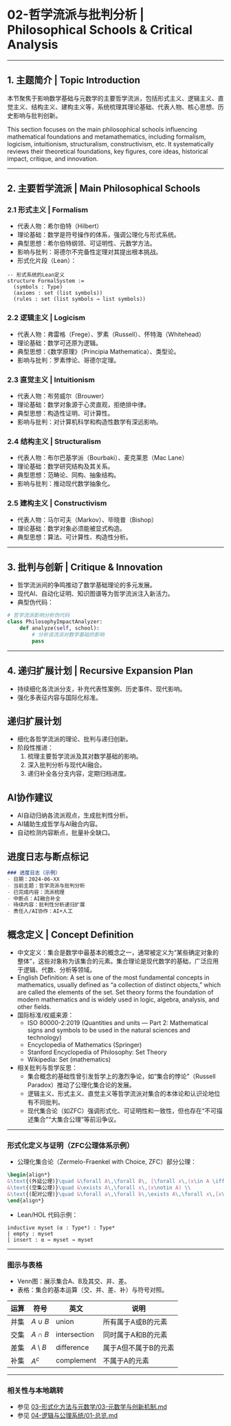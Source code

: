 # 02-哲学流派与批判分析 | Philosophical Schools & Critical Analysis

---

## 1. 主题简介 | Topic Introduction

本节聚焦于影响数学基础与元数学的主要哲学流派，包括形式主义、逻辑主义、直觉主义、结构主义、建构主义等，系统梳理其理论基础、代表人物、核心思想、历史影响与批判创新。

This section focuses on the main philosophical schools influencing mathematical foundations and metamathematics, including formalism, logicism, intuitionism, structuralism, constructivism, etc. It systematically reviews their theoretical foundations, key figures, core ideas, historical impact, critique, and innovation.

---

## 2. 主要哲学流派 | Main Philosophical Schools

### 2.1 形式主义 | Formalism

- 代表人物：希尔伯特（Hilbert）
- 理论基础：数学是符号操作的体系，强调公理化与形式系统。
- 典型思想：希尔伯特纲领、可证明性、元数学方法。
- 影响与批判：哥德尔不完备性定理对其提出根本挑战。
- 形式化片段（Lean）：

```lean
-- 形式系统的Lean定义
structure FormalSystem :=
  (symbols : Type)
  (axioms : set (list symbols))
  (rules : set (list symbols → list symbols))
```

### 2.2 逻辑主义 | Logicism

- 代表人物：弗雷格（Frege）、罗素（Russell）、怀特海（Whitehead）
- 理论基础：数学可还原为逻辑。
- 典型思想：《数学原理》（Principia Mathematica）、类型论。
- 影响与批判：罗素悖论、哥德尔定理。

### 2.3 直觉主义 | Intuitionism

- 代表人物：布劳威尔（Brouwer）
- 理论基础：数学对象源于心灵直观，拒绝排中律。
- 典型思想：构造性证明、可计算性。
- 影响与批判：对计算机科学和构造性数学有深远影响。

### 2.4 结构主义 | Structuralism

- 代表人物：布尔巴基学派（Bourbaki）、麦克莱恩（Mac Lane）
- 理论基础：数学研究结构及其关系。
- 典型思想：范畴论、同构、抽象结构。
- 影响与批判：推动现代数学抽象化。

### 2.5 建构主义 | Constructivism

- 代表人物：马尔可夫（Markov）、毕晓普（Bishop）
- 理论基础：数学对象必须能被显式构造。
- 典型思想：算法、可计算性、构造性分析。

---

## 3. 批判与创新 | Critique & Innovation

- 哲学流派间的争鸣推动了数学基础理论的多元发展。
- 现代AI、自动化证明、知识图谱等为哲学流派注入新活力。
- 典型伪代码：

```python
# 哲学流派影响分析伪代码
class PhilosophyImpactAnalyzer:
    def analyze(self, school):
        # 分析该流派对数学基础的影响
        pass
```

---

## 4. 递归扩展计划 | Recursive Expansion Plan

- 持续细化各流派分支，补充代表性案例、历史事件、现代影响。
- 强化多表征内容与国际化标准。

## 递归扩展计划

- 细化各哲学流派的理论、批判与递归创新。
- 阶段性推进：
  1. 梳理主要哲学流派及其对数学基础的影响。
  2. 深入批判分析与现代AI融合。
  3. 递归补全各分支内容，定期归档进度。

## AI协作建议

- AI自动归纳各流派观点，生成批判性分析。
- AI辅助生成哲学与AI融合内容。
- 自动检测内容断点，批量补全缺口。

## 进度日志与断点标记

```markdown
### 进度日志（示例）
- 日期：2024-06-XX
- 当前主题：哲学流派与批判分析
- 已完成内容：流派梳理
- 中断点：AI融合补全
- 待续内容：批判性分析递归扩展
- 责任人/AI协作：AI+人工
```
<!-- 中断点：哲学流派/AI融合/批判递归扩展 -->

## 概念定义 | Concept Definition

- 中文定义：集合是数学中最基本的概念之一，通常被定义为“某些确定对象的整体”，这些对象称为该集合的元素。集合理论是现代数学的基础，广泛应用于逻辑、代数、分析等领域。
- English Definition: A set is one of the most fundamental concepts in mathematics, usually defined as “a collection of distinct objects,” which are called the elements of the set. Set theory forms the foundation of modern mathematics and is widely used in logic, algebra, analysis, and other fields.
- 国际标准/权威来源：
  - ISO 80000-2:2019 (Quantities and units — Part 2: Mathematical signs and symbols to be used in the natural sciences and technology)
  - Encyclopedia of Mathematics (Springer)
  - Stanford Encyclopedia of Philosophy: Set Theory
  - Wikipedia: Set (mathematics)
- 相关批判与哲学反思：
  - 集合概念的基础性曾引发哲学上的激烈争论，如“集合的悖论”（Russell Paradox）推动了公理化集合论的发展。
  - 逻辑主义、形式主义、直觉主义等哲学流派对集合的本体论和认识论地位有不同批判。
  - 现代集合论（如ZFC）强调形式化、可证明性和一致性，但也存在“不可描述集合”“大集合公理”等前沿争议。

---

### 形式化定义与证明（ZFC公理体系示例）

- 公理化集合论（Zermelo-Fraenkel with Choice, ZFC）部分公理：

```latex
\begin{align*}
&\text{(外延公理)}\quad &\forall A\,\forall B\, [\forall x\,(x\in A \iff x\in B) \implies A = B] \\
&\text{(空集公理)}\quad &\exists A\,\forall x\,(x\notin A) \\
&\text{(配对公理)}\quad &\forall a\,\forall b\,\exists A\,\forall x\,[x\in A \iff (x=a \lor x=b)]
\end{align*}
```

- Lean/HOL 代码示例：

```lean
inductive myset (α : Type*) : Type*
| empty : myset
| insert : α → myset → myset
```

---

### 图示与表格

- Venn图：展示集合A、B及其交、并、差。
- 表格：集合的基本运算（交、并、差、补）与符号对照。

| 运算 | 符号 | 英文 | 说明 |
|------|------|------|------|
| 并集 | $A \cup B$ | union | 所有属于A或B的元素 |
| 交集 | $A \cap B$ | intersection | 同时属于A和B的元素 |
| 差集 | $A \setminus B$ | difference | 属于A但不属于B的元素 |
| 补集 | $A^c$ | complement | 不属于A的元素 |

---

### 相关性与本地跳转

- 参见 [03-形式化方法与元数学/03-元数学与创新机制.md](../03-形式化方法与元数学/03-元数学与创新机制.md)
- 参见 [04-逻辑与公理系统/01-总览.md](../04-逻辑与公理系统/01-总览.md)
